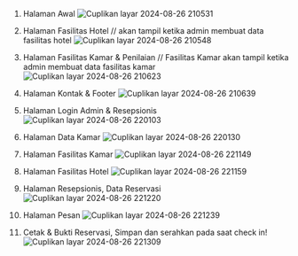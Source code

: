 1. Halaman Awal
![Cuplikan layar 2024-08-26 210531](https://github.com/user-attachments/assets/c0115342-f07c-4c78-95bc-e80418e37ef7)

2. Halaman Fasilitas Hotel
   // akan tampil ketika admin membuat data fasilitas hotel
![Cuplikan layar 2024-08-26 210548](https://github.com/user-attachments/assets/f491489c-7ffa-424a-a761-85c908a0c4d4)

4. Halaman Fasilitas Kamar & Penilaian
   // Fasilitas Kamar akan tampil ketika admin membuat data fasilitas kamar
![Cuplikan layar 2024-08-26 210623](https://github.com/user-attachments/assets/754f4d5c-41ff-4bd0-af7a-dc1ca9b5a2bc)

6. Halaman Kontak & Footer
![Cuplikan layar 2024-08-26 210639](https://github.com/user-attachments/assets/f5224aa3-cfac-4532-aa4d-f68ecb47cac3)

7. Halaman Login Admin & Resepsionis
![Cuplikan layar 2024-08-26 220103](https://github.com/user-attachments/assets/b6a8bc26-67d1-41f8-8356-56c7ba694dca)

8. Halaman Data Kamar
![Cuplikan layar 2024-08-26 220130](https://github.com/user-attachments/assets/9219ffad-4cc1-4b29-953b-d162d074173f)

9. Halaman Fasilitas Kamar
![Cuplikan layar 2024-08-26 221149](https://github.com/user-attachments/assets/eeb78386-7943-4b0c-b3b1-7d5c9275e47e)

10. Halaman Fasilitas Hotel 
![Cuplikan layar 2024-08-26 221159](https://github.com/user-attachments/assets/d8ac05e9-037a-4277-b8db-fa5cfa8ed937)

11. Halaman Resepsionis, Data Reservasi
![Cuplikan layar 2024-08-26 221220](https://github.com/user-attachments/assets/a0727e2e-3e71-480e-b1e3-05bfb2bd1d01)

12. Halaman Pesan
![Cuplikan layar 2024-08-26 221239](https://github.com/user-attachments/assets/270a0408-2abf-4fad-9ef5-0280adb6d4df)

13. Cetak & Bukti Reservasi, Simpan dan serahkan pada saat check in!
![Cuplikan layar 2024-08-26 221309](https://github.com/user-attachments/assets/b69a9e45-e6cb-4012-b0b0-d416082fd9d8)


